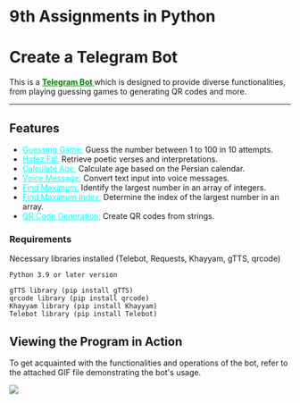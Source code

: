 
# 9th Assignments in Python

# Create a Telegram Bot

This is a  <font color="green"><u><b> Telegram Bot </font></b></u>  which is designed to provide diverse functionalities, from playing guessing games to generating QR codes and more.

---

## Features
- <font color="cyan"><u>Guessing Game:</font></u>  Guess the number between 1 to 100 in 10 attempts.
- <font color="cyan"><u>Hafez Fal:</font></u> Retrieve poetic verses and interpretations.
- <font color="cyan"><u>Calculate Age:</font></u> Calculate age based on the Persian calendar.
- <font color="cyan"><u>Voice Message:</font></u> Convert text input into voice messages.
- <font color="cyan"><u>Find Maximum:</font></u> Identify the largest number in an array of integers.
- <font color="cyan"><u>Find Maximum Index:</font></u> Determine the index of the largest number in an array.
- <font color="cyan"><u>QR Code Generation:</font></u> Create QR codes from strings.

### Requirements
Necessary libraries installed (Telebot, Requests, Khayyam, gTTS, qrcode)
```
Python 3.9 or later version
```
```
gTTS library (pip install gTTS)
qrcode library (pip install qrcode)
Khayyam library (pip install Khayyam)
Telebot library (pip install Telebot)

```

## Viewing the Program in Action

To get acquainted with the functionalities and operations of the bot, refer to the attached GIF file demonstrating the bot's usage.



<img src="MyTeleBot.gif"  />



